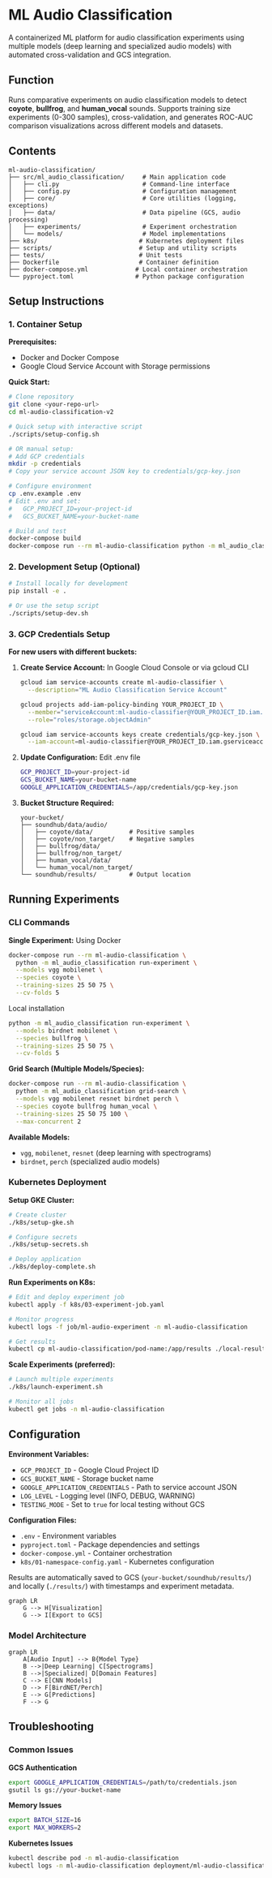 # ML Audio Classification

A containerized ML platform for audio classification experiments using multiple models (deep learning and specialized audio models) with automated cross-validation and GCS integration.

## Function

Runs comparative experiments on audio classification models to detect **coyote**, **bullfrog**, and **human_vocal** sounds. Supports training size experiments (0-300 samples), cross-validation, and generates ROC-AUC comparison visualizations across different models and datasets.

## Contents

```
ml-audio-classification/
├── src/ml_audio_classification/     # Main application code
│   ├── cli.py                       # Command-line interface
│   ├── config.py                    # Configuration management
│   ├── core/                        # Core utilities (logging, exceptions)
│   ├── data/                        # Data pipeline (GCS, audio processing)
│   ├── experiments/                 # Experiment orchestration
│   └── models/                      # Model implementations
├── k8s/                            # Kubernetes deployment files
├── scripts/                        # Setup and utility scripts
├── tests/                          # Unit tests
├── Dockerfile                      # Container definition
├── docker-compose.yml             # Local container orchestration
└── pyproject.toml                 # Python package configuration
```

## Setup Instructions

### 1. Container Setup

**Prerequisites:**
- Docker and Docker Compose
- Google Cloud Service Account with Storage permissions

**Quick Start:**
```bash
# Clone repository
git clone <your-repo-url>
cd ml-audio-classification-v2

# Quick setup with interactive script
./scripts/setup-config.sh

# OR manual setup:
# Add GCP credentials
mkdir -p credentials
# Copy your service account JSON key to credentials/gcp-key.json

# Configure environment  
cp .env.example .env
# Edit .env and set:
#   GCP_PROJECT_ID=your-project-id
#   GCS_BUCKET_NAME=your-bucket-name

# Build and test
docker-compose build
docker-compose run --rm ml-audio-classification python -m ml_audio_classification --help
```

### 2. Development Setup (Optional)

```bash
# Install locally for development
pip install -e .

# Or use the setup script
./scripts/setup-dev.sh
```

### 3. GCP Credentials Setup

**For new users with different buckets:**

1. **Create Service Account:**
   In Google Cloud Console or via gcloud CLI
   ```bash
   gcloud iam service-accounts create ml-audio-classifier \
     --description="ML Audio Classification Service Account"
   
   gcloud projects add-iam-policy-binding YOUR_PROJECT_ID \
     --member="serviceAccount:ml-audio-classifier@YOUR_PROJECT_ID.iam.gserviceaccount.com" \
     --role="roles/storage.objectAdmin"
   
   gcloud iam service-accounts keys create credentials/gcp-key.json \
     --iam-account=ml-audio-classifier@YOUR_PROJECT_ID.iam.gserviceaccount.com
   ```

2. **Update Configuration:**
   Edit .env file
   ```bash
   GCP_PROJECT_ID=your-project-id
   GCS_BUCKET_NAME=your-bucket-name
   GOOGLE_APPLICATION_CREDENTIALS=/app/credentials/gcp-key.json
   ```

3. **Bucket Structure Required:**
   ```
   your-bucket/
   ├── soundhub/data/audio/
   │   ├── coyote/data/          # Positive samples
   │   ├── coyote/non_target/    # Negative samples
   │   ├── bullfrog/data/
   │   ├── bullfrog/non_target/
   │   ├── human_vocal/data/
   │   └── human_vocal/non_target/
   └── soundhub/results/         # Output location
   ```

## Running Experiments

### CLI Commands

**Single Experiment:**
Using Docker
```bash
docker-compose run --rm ml-audio-classification \
  python -m ml_audio_classification run-experiment \
  --models vgg mobilenet \
  --species coyote \
  --training-sizes 25 50 75 \
  --cv-folds 5
```
Local installation
```bash
python -m ml_audio_classification run-experiment \
  --models birdnet mobilenet \
  --species bullfrog \
  --training-sizes 25 50 75 \
  --cv-folds 5
```

**Grid Search (Multiple Models/Species):**
```bash
docker-compose run --rm ml-audio-classification \
  python -m ml_audio_classification grid-search \
  --models vgg mobilenet resnet birdnet perch \
  --species coyote bullfrog human_vocal \
  --training-sizes 25 50 75 100 \
  --max-concurrent 2
```

**Available Models:**
- `vgg`, `mobilenet`, `resnet` (deep learning with spectrograms)
- `birdnet`, `perch` (specialized audio models)

### Kubernetes Deployment

**Setup GKE Cluster:**
```bash
# Create cluster
./k8s/setup-gke.sh

# Configure secrets
./k8s/setup-secrets.sh

# Deploy application
./k8s/deploy-complete.sh
```

**Run Experiments on K8s:**
```bash
# Edit and deploy experiment job
kubectl apply -f k8s/03-experiment-job.yaml

# Monitor progress
kubectl logs -f job/ml-audio-experiment -n ml-audio-classification

# Get results
kubectl cp ml-audio-classification/pod-name:/app/results ./local-results
```

**Scale Experiments (preferred):**
```bash
# Launch multiple experiments
./k8s/launch-experiment.sh

# Monitor all jobs
kubectl get jobs -n ml-audio-classification
```

## Configuration

**Environment Variables:**
- `GCP_PROJECT_ID` - Google Cloud Project ID
- `GCS_BUCKET_NAME` - Storage bucket name
- `GOOGLE_APPLICATION_CREDENTIALS` - Path to service account JSON
- `LOG_LEVEL` - Logging level (INFO, DEBUG, WARNING)
- `TESTING_MODE` - Set to `true` for local testing without GCS

**Configuration Files:**
- `.env` - Environment variables
- `pyproject.toml` - Package dependencies and settings
- `docker-compose.yml` - Container orchestration
- `k8s/01-namespace-config.yaml` - Kubernetes configuration

Results are automatically saved to GCS (`your-bucket/soundhub/results/`) and locally (`./results/`) with timestamps and experiment metadata.
```mermaid
graph LR
    G --> H[Visualization]
    G --> I[Export to GCS]
```

### Model Architecture

```mermaid
graph LR
    A[Audio Input] --> B{Model Type}
    B -->|Deep Learning| C[Spectrograms]
    B -->|Specialized| D[Domain Features]
    C --> E[CNN Models]
    D --> F[BirdNET/Perch]
    E --> G[Predictions]
    F --> G
```

## Troubleshooting

### Common Issues

**GCS Authentication**
```bash
export GOOGLE_APPLICATION_CREDENTIALS=/path/to/credentials.json
gsutil ls gs://your-bucket-name
```

**Memory Issues**
```bash
export BATCH_SIZE=16
export MAX_WORKERS=2
```

**Kubernetes Issues**
```bash
kubectl describe pod -n ml-audio-classification
kubectl logs -n ml-audio-classification deployment/ml-audio-classification
```
